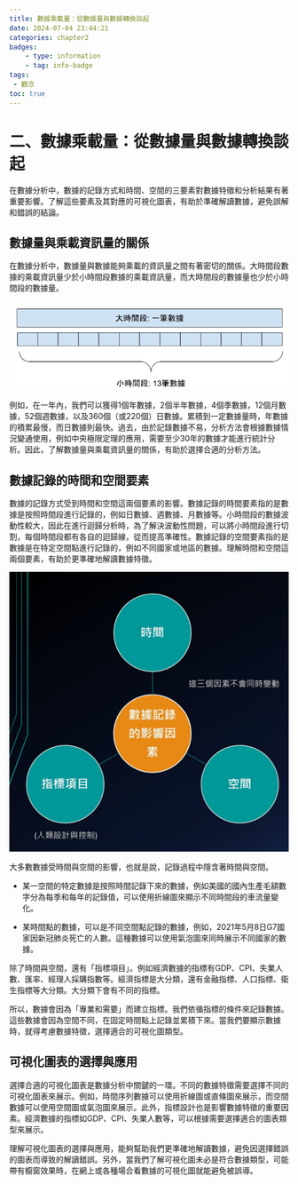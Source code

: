 ```yaml
---
title: 數據乘載量：從數據量與數據轉換談起
date: 2024-07-04 23:44:21
categories: chapter2
badges:
    - type: information
    - tag: info-badge
tags: 
 - 觀念
toc: true
---
```


# 二、數據乘載量：從數據量與數據轉換談起

在數據分析中，數據的記錄方式和時間、空間的三要素對數據特徵和分析結果有著重要影響。了解這些要素及其對應的可視化圖表，有助於準確解讀數據，避免誤解和錯誤的結論。

## 數據量與乘載資訊量的關係

在數據分析中，數據量與數據能夠乘載的資訊量之間有著密切的關係。大時間段數據的乘載資訊量少於小時間段數據的乘載資訊量，而大時間段的數據量也少於小時間段的數據量。

![](https://raw.githubusercontent.com/meiyulee/pic001/master/zerotoonelearnda2024/S2-2-001.png)

例如，在一年內，我們可以獲得1個年數據，2個半年數據，4個季數據，12個月數據，52個週數據，以及360個（或220個）日數據。累積到一定數據量時，年數據的積累最慢，而日數據則最快。過去，由於記錄數據不易，分析方法會根據數據情況變通使用，例如中央極限定理的應用，需要至少30年的數據才能進行統計分析。因此，了解數據量與乘載資訊量的關係，有助於選擇合適的分析方法。

## 數據記錄的時間和空間要素

數據的記錄方式受到時間和空間這兩個要素的影響。數據記錄的時間要素指的是數據是按照時間段進行記錄的，例如日數據、週數據、月數據等。小時間段的數據波動性較大，因此在進行迴歸分析時，為了解決波動性問題，可以將小時間段進行切割，每個時間段都有各自的迴歸線，從而提高準確性。數據記錄的空間要素指的是數據是在特定空間點進行記錄的，例如不同國家或地區的數據。理解時間和空間這兩個要素，有助於更準確地解讀數據特徵。

![](https://raw.githubusercontent.com/meiyulee/pic001/master/zerotoonelearnda2024/S2-2-002.jpg)

大多數數據受時間與空間的影響，也就是說，記錄過程中隱含著時間與空間。

- 某一空間的特定數據是按照時間記錄下來的數據，例如美國的國內生產毛額數字分為每季和每年的記錄值，可以使用折線圖來顯示不同時間段的車流量變化。

- 某時間點的數據，可以是不同空間點記錄的數據，例如，2021年5月8日G7國家因新冠肺炎死亡的人數。這種數據可以使用氣泡圖來同時展示不同國家的數據。

除了時間與空間，還有「指標項目」。例如經濟數據的指標有GDP、CPI、失業人數、匯率、經理人採購指數等。經濟指標是大分類，還有金融指標、人口指標、衛生指標等大分類。大分類下會有不同的指標。

所以，數據會因為「專業和需要」而建立指標。我們依循指標的條件來記錄數據。這些數據會因為空間不同，在固定時間點上記錄並累積下來。當我們要顯示數據時，就得考慮數據特徵，選擇適合的可視化圖類型。

## 可視化圖表的選擇與應用

選擇合適的可視化圖表是數據分析中關鍵的一環。不同的數據特徵需要選擇不同的可視化圖表來展示。例如，時間序列數據可以使用折線圖或直條圖來展示，而空間數據可以使用空間圖或氣泡圖來展示。此外，指標設計也是影響數據特徵的重要因素。經濟數據的指標如GDP、CPI、失業人數等，可以根據需要選擇適合的圖表類型來展示。

理解可視化圖表的選擇與應用，能夠幫助我們更準確地解讀數據，避免因選擇錯誤的圖表而導致的解讀錯誤。另外，當我們了解可視化圖未必是符合數據類型，可能帶有櫥窗效果時，在網上或各種場合看數據的可視化圖就能避免被誤導。



